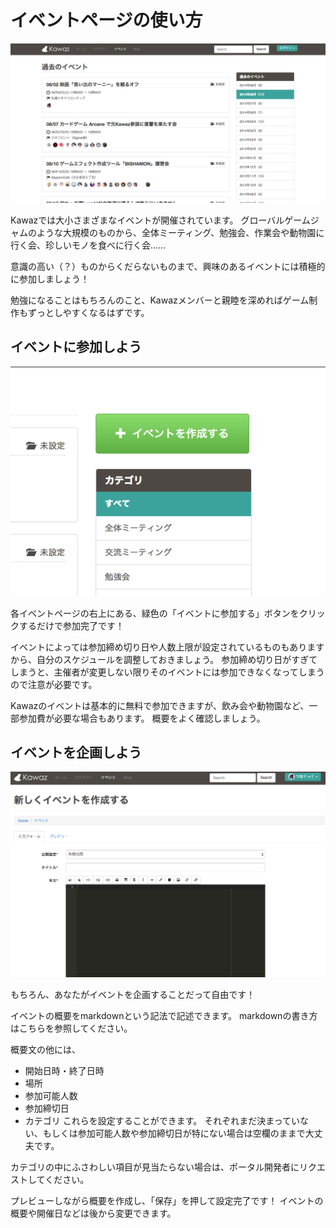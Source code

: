 # イベントページの使い方

![イベントページ](../../../statics/img/help/event_archive_list.png)

Kawazでは大小さまざまなイベントが開催されています。
グローバルゲームジャムのような大規模のものから、全体ミーティング、勉強会、作業会や動物園に行く会、珍しいモノを食べに行く会……

意識の高い（？）ものからくだらないものまで、興味のあるイベントには積極的に参加しましょう！

勉強になることはもちろんのこと、Kawazメンバーと親睦を深めればゲーム制作もずっとしやすくなるはずです。


## イベントに参加しよう

![イベントページ](../../../statics/img/help/event_create_button.png)

各イベントページの右上にある、緑色の「イベントに参加する」ボタンをクリックするだけで参加完了です！

イベントによっては参加締め切り日や人数上限が設定されているものもありますから、自分のスケジュールを調整しておきましょう。
参加締め切り日がすぎてしまうと、主催者が変更しない限りそのイベントには参加できなくなってしまうので注意が必要です。

Kawazのイベントは基本的に無料で参加できますが、飲み会や動物園など、一部参加費が必要な場合もあります。
概要をよく確認しましょう。



## イベントを企画しよう

![イベント作成フォーム](../../../statics/img/help/event_create.png)

もちろん、あなたがイベントを企画することだって自由です！

イベントの概要をmarkdownという記法で記述できます。
markdownの書き方はこちらを参照してください。


概要文の他には、
- 開始日時・終了日時
- 場所
- 参加可能人数
- 参加締切日
- カテゴリ
これらを設定することができます。
それぞれまだ決まっていない、もしくは参加可能人数や参加締切日が特にない場合は空欄のままで大丈夫です。

カテゴリの中にふさわしい項目が見当たらない場合は、ポータル開発者にリクエストしてください。

プレビューしながら概要を作成し、「保存」を押して設定完了です！
イベントの概要や開催日などは後から変更できます。
